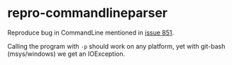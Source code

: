 # repro-commandlineparser

Reproduce bug in CommandLine mentioned in [issue 851](https://github.com/commandlineparser/commandline/issues/851).

Calling the program with `-p` should work on any platform, yet with git-bash (msys/windows) we get an IOException.
